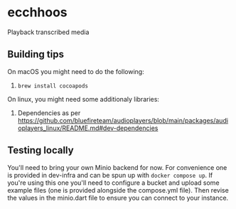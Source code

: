 # ecchhoos
Playback transcribed media

## Building tips

On macOS you might need to do the following:
1. `brew install cocoapods`

On linux, you might need some additionaly libraries:
1. Dependencies as per https://github.com/bluefireteam/audioplayers/blob/main/packages/audioplayers_linux/README.md#dev-dependencies

## Testing locally

You'll need to bring your own Minio backend for now. For convenience one is provided in dev-infra and can be spun up with `docker compose up`. If you're using this one you'll need to configure a bucket and upload some example files (one is provided alongside the compose.yml file). Then revise the values in the minio.dart file to ensure you can connect to your instance.
